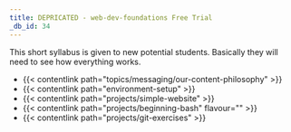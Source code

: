 ```yaml
---
title: DEPRICATED - web-dev-foundations Free Trial
_db_id: 34
---
```


This short syllabus is given to new potential students. Basically they will need to see how everything works.

- {{< contentlink path="topics/messaging/our-content-philosophy" >}}
- {{< contentlink path="environment-setup" >}}
- {{< contentlink path="projects/simple-website" >}}
- {{< contentlink path="projects/beginning-bash" flavour="" >}}
- {{< contentlink path="projects/git-exercises" >}}
